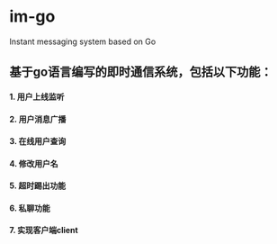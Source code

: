 # im-go
Instant messaging system based on Go
## 基于go语言编写的即时通信系统，包括以下功能：
#### 1. 用户上线监听
#### 2. 用户消息广播
#### 3. 在线用户查询
#### 4. 修改用户名
#### 5. 超时踢出功能
#### 6. 私聊功能
#### 7. 实现客户端client
